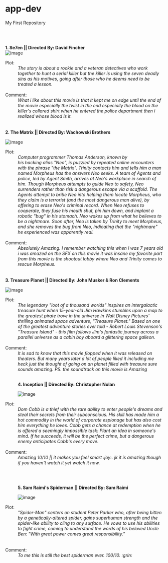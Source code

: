 # app-dev
My First Repository

<br></br>

<b>1. Se7en || Directed By: David Fincher</b>
<br>
![image](https://user-images.githubusercontent.com/102843107/206891966-054a378d-cdba-48ed-a48b-fdca31bf96ce.png)
<dt>Plot:</dt>
<dd><i>The story is about a rookie and a veteran detectives who work together to hunt a serial killer but the killer is using the seven deadly sins as his motives, going after those who he deems need to be treated a lesson.</i></dd>
<br>
<dt>Comment:</dt>
<dd><i>What i like about this movie is that it kept me on edge until the end of the movie especially the twist in the end especially the blood on the killer's collared shirt when he entered the police department then i realized whose blood is it.</i></dd>
<br></br>
<b>2. The Matrix || Directed By: Wachowski Brothers</b>

![image](https://user-images.githubusercontent.com/102843107/206891944-69309a15-37b0-47cb-b4ce-d0a73cbe055f.png)
<dt>Plot:</dt>
<dd><i>Computer programmer Thomas Anderson, known by his hacking alias "Neo", is puzzled by repeated online encounters with the phrase "the Matrix". Trinity contacts him and tells him a man named Morpheus has the answers Neo seeks. A team of Agents and police, led by Agent Smith, arrives at Neo's workplace in search of him. Though Morpheus attempts to guide Neo to safety, Neo surrenders rather than risk a dangerous escape via a scaffold. The Agents attempt to bribe Neo into helping them locate Morpheus, who they claim is a terrorist (and the most dangerous man alive), by offering to erase Neo's criminal record. When Neo refuses to cooperate, they fuse his mouth shut, pin him down, and implant a robotic "bug" in his stomach. Neo wakes up from what he believes to be a nightmare. Soon after, Neo is taken by Trinity to meet Morpheus, and she removes the bug from Neo, indicating that the "nightmare" he experienced was apparently real.</i></dd>
<br>
<dt>Comment:</dt>
<dd><i>Absolutely Amazing. I remember watching this when i was 7 years old i was amazed on the SFX on this movie it was insane my favorite part from this movie is the shootout lobby where Neo and Trinity comes to rescue Morpheus.</i></dd>
<br></br>
<b>3. Treasure Planet || Directed By: John Musker & Ron Clements</b>

![image](https://user-images.githubusercontent.com/102843107/206892226-56fec232-e44b-4897-9a59-4ad735f4cbce.png)

<dt>Plot:</dt>
<dd><i>The legendary "loot of a thousand worlds" inspires an intergalactic treasure hunt when 15-year-old Jim Hawkins stumbles upon a map to the greatest pirate trove in the universe in Walt Disney Pictures' thrilling animated space adventure, "Treasure Planet." Based on one of the greatest adventure stories ever told - Robert Louis Stevenson's "Treasure Island" - this film follows Jim's fantastic journey across a parallel universe as a cabin boy aboard a glittering space galleon.</i></dd>
<br>
<dt>Comment:</dt>
<dd><i>It is sad to know that this movie flopped when it was released on theaters. But many years later a lot of people liked it including me  heck just the thought of going on an planet filled with treasure sure sounds amazing. PS. the soundtrack on this movie is Amazing</i></
 
<br></br>
 
<b>4. Inception || Directed By: Christopher Nolan</b>

![image](https://user-images.githubusercontent.com/102843107/206892800-88dcde99-69cb-4995-a1ce-38ba40c41d72.png)

<dt>Plot:</dt>
<dd><i>Dom Cobb is a thief with the rare ability to enter people's dreams and steal their secrets from their subconscious. His skill has made him a hot commodity in the world of corporate espionage but has also cost him everything he loves. Cobb gets a chance at redemption when he is offered a seemingly impossible task: Plant an idea in someone's mind. If he succeeds, it will be the perfect crime, but a dangerous enemy anticipates Cobb's every move.</i></dd>
<br>
<dt>Comment:</dt>
<dd><i>Amazing 10/10 || it makes you feel smart :joy:. jk it is amazing though if you haven't watch it yet watch it now.</i>
 
<br></br>

<b>5. Sam Raimi's Spiderman || Directed By: Sam Raimi</b>

![image](https://user-images.githubusercontent.com/102843107/206893344-9ee88d29-f88e-44bc-89f0-fcfd17232a56.png)

<dt>Plot:</dt>
<dd><i>"Spider-Man" centers on student Peter Parker who, after being bitten by a genetically-altered spider, gains superhuman strength and the spider-like ability to cling to any surface. He vows to use his abilities to fight crime, coming to understand the words of his beloved Uncle Ben: "With great power comes great responsibility."</i></dd>
<br></br>
<dt>Comment:</dt>
<dd><i>To me this is still the best spiderman ever. 100/10. :grin:</i>
